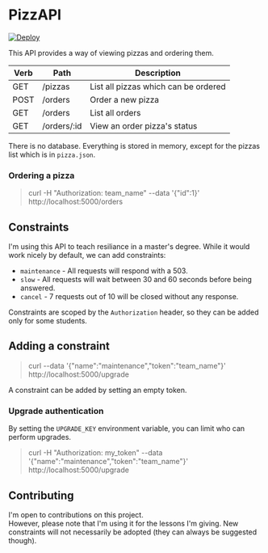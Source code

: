 # PizzAPI

[![Deploy](https://www.herokucdn.com/deploy/button.png)](https://heroku.com/deploy)

This API provides a way of viewing pizzas and ordering them.

| Verb | Path        | Description                          |
|------|-------------|--------------------------------------|
| GET  | /pizzas     | List all pizzas which can be ordered |
| POST | /orders     | Order a new pizza                    |
| GET  | /orders     | List all orders                      |
| GET  | /orders/:id | View an order pizza's status         |

There is no database. Everything is stored in memory, except for the pizzas list which is in `pizza.json`.


### Ordering a pizza

> curl -H "Authorization: team_name" --data '{"id":1}' http://localhost:5000/orders

## Constraints

I'm using this API to teach resiliance in a master's degree. While it would work nicely by default, we can add constraints:

* `maintenance` - All requests will respond with a 503.
* `slow` - All requests will wait between 30 and 60 seconds before being answered.
* `cancel` - 7 requests out of 10 will be closed without any response.

Constraints are scoped by the `Authorization` header, so they can be added only for some students.

## Adding a constraint

> curl --data '{"name":"maintenance","token":"team_name"}' http://localhost:5000/upgrade

A constraint can be added by setting an empty token.

### Upgrade authentication

By setting the `UPGRADE_KEY` environment variable, you can limit who can perform upgrades.

> curl -H "Authorization: my_token" --data '{"name":"maintenance","token":"team_name"}' http://localhost:5000/upgrade

## Contributing

I'm open to contributions on this project.  
However, please note that I'm using it for the lessons I'm giving. New constraints will not necessarily be adopted (they can always be suggested though).
